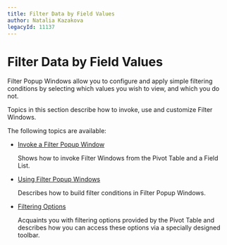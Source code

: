 ```yaml
---
title: Filter Data by Field Values
author: Natalia Kazakova
legacyId: 11137
---
```

# Filter Data by Field Values
Filter Popup Windows allow you to configure and apply simple filtering conditions by selecting which values you wish to view, and which you do not.

Topics in this section describe how to invoke, use and customize Filter Windows.

The following topics are available:
* [Invoke a Filter Popup Window](filter-data-by-field-values/invoke-a-filter-popup-window.md)
	
	Shows how to invoke Filter Windows from the Pivot Table and a Field List.
* [Using Filter Popup Windows](filter-data-by-field-values/using-filter-popup-windows.md)
	
	Describes how to build filter conditions in Filter Popup Windows.
* [Filtering Options](filter-data-by-field-values/filtering-options.md)
	
	Acquaints you with filtering options provided by the Pivot Table and describes how you can access these options via a specially designed toolbar.